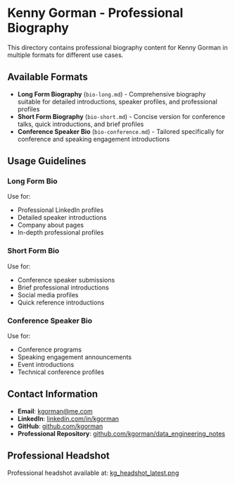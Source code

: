 # Kenny Gorman - Professional Biography

This directory contains professional biography content for Kenny Gorman in multiple formats for different use cases.

## Available Formats

- **Long Form Biography** (`bio-long.md`) - Comprehensive biography suitable for detailed introductions, speaker profiles, and professional profiles
- **Short Form Biography** (`bio-short.md`) - Concise version for conference talks, quick introductions, and brief profiles
- **Conference Speaker Bio** (`bio-conference.md`) - Tailored specifically for conference and speaking engagement introductions

## Usage Guidelines

### Long Form Bio
Use for:
- Professional LinkedIn profiles
- Detailed speaker introductions
- Company about pages
- In-depth professional profiles

### Short Form Bio
Use for:
- Conference speaker submissions
- Brief professional introductions
- Social media profiles
- Quick reference introductions

### Conference Speaker Bio
Use for:
- Conference programs
- Speaking engagement announcements
- Event introductions
- Technical conference profiles

## Contact Information

- **Email**: kgorman@me.com
- **LinkedIn**: [linkedin.com/in/kgorman](https://www.linkedin.com/in/kgorman/)
- **GitHub**: [github.com/kgorman](https://github.com/kgorman)
- **Professional Repository**: [github.com/kgorman/data_engineering_notes](https://github.com/kgorman/data_engineering_notes)

## Professional Headshot

Professional headshot available at: [kg_headshot_latest.png](https://github.com/kgorman/kgorman.github.io/blob/master/images/kg_headshot_latest.png)
